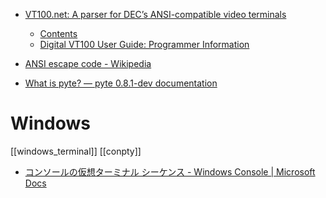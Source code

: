 - [VT100.net: A parser for DEC’s ANSI-compatible video terminals](https://vt100.net/emu/dec_ansi_parser)
	- [Contents](https://vt100.net/docs/vt510-rm/contents.html)
	- [Digital VT100 User Guide: Programmer Information](https://vt100.net/docs/vt100-ug/chapter3.html#S3.3.3)

- [ANSI escape code - Wikipedia](https://en.wikipedia.org/wiki/ANSI_escape_code)
- [What is pyte? — pyte 0.8.1-dev documentation](https://pyte.readthedocs.io/en/latest/)

# Windows
[[windows_terminal]]
[[conpty]]
- [コンソールの仮想ターミナル シーケンス - Windows Console | Microsoft Docs](https://docs.microsoft.com/ja-jp/windows/console/console-virtual-terminal-sequences)
